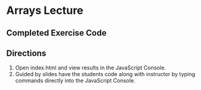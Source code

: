 # Arrays Lecture
## Completed Exercise Code

## Directions

1. Open index.html and view results in the JavaScript Console.
2. Guided by slides have the students code along with instructor by typing commands directly into the JavaScript Console.

